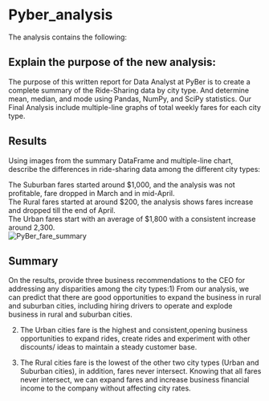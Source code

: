 # Pyber_analysis
The analysis contains the following:</br>

## Explain the purpose of the new analysis:</br>

The purpose of this written report for Data Analyst at PyBer is to create a complete summary of the Ride-Sharing data by city type. And determine mean, median, and mode using Pandas, NumPy, and SciPy statistics. Our Final Analysis include multiple-line graphs of total weekly fares for each city type.

## Results
Using images from the summary DataFrame and multiple-line chart, describe the differences in ride-sharing data among the different city types:</br>

The Suburban fares started around $1,000, and the analysis was not profitable, fare dropped in March and in mid-April.</br>
The Rural fares started at around $200, the analysis shows fares increase and dropped till the end of April.</br>
The Urban fares start with an average of $1,800 with a consistent increase around 2,300.</br>
![PyBer_fare_summary](https://user-images.githubusercontent.com/74282781/117101834-ead5a100-ad2b-11eb-80e1-987eb8e72889.png)</br>

## Summary </br>
On the results, provide three business recommendations to the CEO for addressing any disparities among the city types:1) From our analysis, we can predict that there are good opportunities to expand the business in rural and suburban cities, including hiring drivers to operate and explode business in rural and suburban cities.

2) The Urban cities fare is the highest and consistent,opening business opportunities to expand rides, create rides and experiment with other discounts/ ideas to maintain a steady customer base.

3) The Rural cities fare is the lowest of the other two city types (Urban and Suburban cities), in addition, fares never intersect. Knowing that all fares never intersect, we can expand fares and increase business financial income to the company without affecting city rates.
